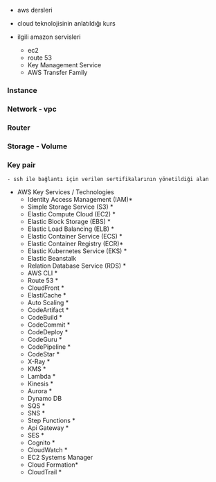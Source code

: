 





- aws dersleri
- cloud teknolojisinin anlatıldığı kurs


- ilgili amazon servisleri
    - ec2
    - route 53
    - Key Management Service
    - AWS Transfer Family


### Instance
### Network - vpc
### Router
### Storage - Volume
### Key pair 
    - ssh ile bağlantı için verilen sertifikalarının yönetildiği alan


- AWS Key Services / Technologies
    - Identity Access Management (IAM)*
    - Simple Storage Service (S3) *
    - Elastic Compute Cloud (EC2) *
    - Elastic Block Storage (EBS) *
    - Elastic Load Balancing (ELB) *
    - Elastic Container Service (ECS) *
    - Elastic Container Registry (ECR)*
    - Elastic Kubernetes Service (EKS) * 
    - Elastic Beanstalk
    - Relation Database Service (RDS) *
    - AWS CLI *
    - Route 53 *
    - CloudFront *
    - ElastiCache *
    - Auto Scaling *
    - CodeArtifact *
    - CodeBuild *
    - CodeCommit *
    - CodeDeploy *
    - CodeGuru *
    - CodePipeline *
    - CodeStar *
    - X-Ray *
    - KMS *
    - Lambda *
    - Kinesis *
    - Aurora *
    - Dynamo DB
    - SQS *
    - SNS *
    - Step Functions *
    - Api Gateway *
    - SES *
    - Cognito *
    - CloudWatch *
    - EC2 Systems Manager
    - Cloud Formation*
    - CloudTrail *
